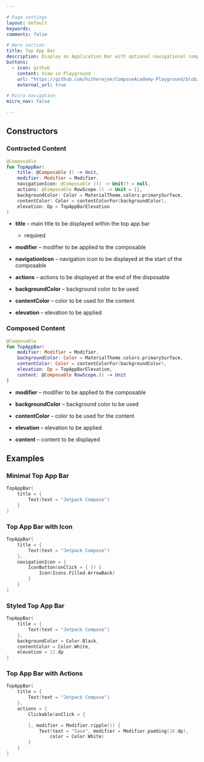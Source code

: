 ```yaml
---

# Page settings
layout: default
keywords:
comments: false

# Hero section
title: Top App Bar
description: Display an Application Bar with optional navigational components
buttons:
  - icon: github
    content: View in Playground
    url: "https://github.com/hitherejoe/ComposeAcademy-Playground/blob/master/app/src/main/java/co/joebirch/composeplayground/material/slider.kt"
    external_url: true

# Micro navigation
micro_nav: false

---
```


## Constructors

### Contracted Content

```kotlin
@Composable
fun TopAppBar(
    title: @Composable () -> Unit,
    modifier: Modifier = Modifier,
    navigationIcon: @Composable (() -> Unit)? = null,
    actions: @Composable RowScope.() -> Unit = {},
    backgroundColor: Color = MaterialTheme.colors.primarySurface,
    contentColor: Color = contentColorFor(backgroundColor),
    elevation: Dp = TopAppBarElevation
)
```

* **title** – main title to be displayed within the top app bar
  * required

* **modifier** – modifier to be applied to the composable

* **navigationIcon** – navigation icon to be displayed at the start of the composable

* **actions** – actions to be displayed at the end of the disposable

* **backgroundColor** – background color to be used

* **contentColor** – color to be used for the content

* **elevation** – elevation to be applied

### Composed Content

```kotlin
@Composable
fun TopAppBar(
    modifier: Modifier = Modifier,
    backgroundColor: Color = MaterialTheme.colors.primarySurface,
    contentColor: Color = contentColorFor(backgroundColor),
    elevation: Dp = TopAppBarElevation,
    content: @Composable RowScope.() -> Unit
)
```

* **modifier** – modifier to be applied to the composable

* **backgroundColor** – background color to be used

* **contentColor** – color to be used for the content

* **elevation** – elevation to be applied

* **content** – content to be displayed

## Examples

### Minimal Top App Bar
  
```kotlin
TopAppBar(
    title = {
        Text(text = "Jetpack Compose")
    }
)
```

### Top App Bar with Icon
  
```kotlin
TopAppBar(
    title = {
        Text(text = "Jetpack Compose")
    },
    navigationIcon = {
        IconButton(onClick = { }) {
            Icon(Icons.Filled.ArrowBack)
        }
    }
)
```

### Styled Top App Bar

```kotlin
TopAppBar(
    title = {
        Text(text = "Jetpack Compose")
    },
    backgroundColor = Color.Black,
    contentColor = Color.White,
    elevation = 12.dp
)
```

### Top App Bar with Actions

```kotlin
TopAppBar(
    title = {
        Text(text = "Jetpack Compose")
    },
    actions = {
        Clickable(onClick = {

        }, modifier = Modifier.ripple()) {
            Text(text = "Save", modifier = Modifier.padding(16.dp),
                color = Color.White)
        }
    }
)
```

